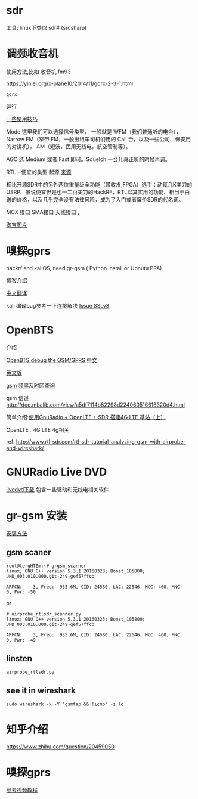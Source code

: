 # sdr
工具: linux下类似 sdr# (srdsharp)

# 调频收音机

使用方法,比如 收音机,fm93

https://yinlei.org/x-plane10/2014/11/gqrx-2-3-1.html

```
gqrx
```

运行

[一些使用技巧](http://beryl.at/gqrx_on_osx_and_adsb_signal/)

Mode 这里我们可以选择信号类型，
一般就是 WFM（我们普通听的电台），
Narrow FM（窄带 FM，一般出租车司机们用的 Call 台，以及一些公司、保安用的对讲机），
AM（短波，民用无线电，航空管制等）。

AGC 选 Medium 或者 Fast 即可。Squelch 一会儿真正听的时候再调。


RTL - 便宜的类型 起源,[来源](http://rtlsdr.org/#history_and_discovery_of_rtlsdr)

相比开源SDR中的另外两位重量级全功能（带收发,FPGA）选手：动辄几K美刀的USRP、虽说便宜但是也一二百美刀的HackRF，RTL以其实用的功能、相当于白送的价格，以及几乎完全没有法律风险，成为了入门或者廉价SDR的代名词。


MCX 接口 SMA接口 天线接口 ; 

[淘宝图片](https://s.taobao.com/search?q=MCX%E5%85%AC++SMA%E6%AF%8D&imgfile=&js=1&stats_click=search_radio_all%3A1&initiative_id=staobaoz_20160522&ie=utf8&loc=%E6%B1%9F%E8%8B%8F%2C%E6%B5%99%E6%B1%9F%2C%E4%B8%8A%E6%B5%B7) 

# 嗅探gprs

hackrf and kaliOS, need gr-gsm ( Python install or Ubnutu PPA)

[博客介绍](https://z4ziggy.wordpress.com/2015/05/17/sniffing-gsm-traffic-with-hackrf/)

[中文翻译](http://www.bkjia.com/aqgjrj/1014112.html)

kali 编译bug参考一下连接解决 [Issue SSLv3](https://github.com/ptrkrysik/gr-gsm/issues/155)



# OpenBTS

介绍

[OpenBTS debug the GSM/GPRS 中文](http://www.freebuf.com/articles/wireless/105324.html)

[英文版](https://www.nccgroup.trust/uk/about-us/newsroom-and-events/blogs/2016/may/gsmgprs-traffic-interception-for-penetration-testing-engagements/)

[gsm 频率及时区查询](http://www.worldtimezone.com/gsm.html)

gsm 信道 http://doc.mbalib.com/view/a5df7114b82298d224060516618320d4.html

 
简单介绍:[使用GnuRadio + OpenLTE + SDR 搭建4G LTE 基站（上）](http://www.freebuf.com/articles/wireless/108417.html)


OpenLTE : 4G LTE 4g相关

ref: http://www.rtl-sdr.com/rtl-sdr-tutorial-analyzing-gsm-with-airprobe-and-wireshark/

# GNURadio Live DVD

[livedvd下载](http://gnuradio.org/redmine/projects/gnuradio/wiki/GNURadioLiveDVD).包含一些驱动和无线电相关软件.

# gr-gsm 安装

[安装方法](https://github.com/ptrkrysik/gr-gsm/wiki/Installation)


## gsm scaner

```
root@tergHTEm:~# grgsm_scanner 
linux; GNU C++ version 5.3.1 20160323; Boost_105800; UHD_003.010.000.git-249-gef57ffcb

ARFCN:    3, Freq:  935.6M, CID: 24580, LAC: 22546, MCC: 460, MNC:   0, Pwr: -50
```

or

```
# airprobe_rtlsdr_scanner.py 
linux; GNU C++ version 5.3.1 20160323; Boost_105800; UHD_003.010.000.git-249-gef57ffcb

ARFCN:    3, Freq:  935.6M, CID: 24580, LAC: 22546, MCC: 460, MNC:   0, Pwr: -49
```


## linsten

```
airprobe_rtlsdr.py
```

## see it in wireshark

```
sudo wireshark -k -Y 'gsmtap && !icmp' -i lo
```

# 知乎介绍

https://www.zhihu.com/question/20459050

# 嗅探gprs

[参考视频教程](http://www.rtl-sdr.com/rtl-sdr-tutorial-analyzing-gsm-with-airprobe-and-wireshark/)
